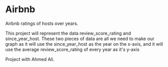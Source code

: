# Airbnb
Airbnb ratings of hosts over years. 


This project will represent the data review_score_rating and since_year_host. These two pieces of data are all we need to make our graph as it will use the since_year_host as the year on the x-axis, and it will use the average review_score_rating of every year as it's y-axis


Project with Ahmed Ali. 

